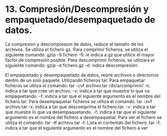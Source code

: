 # 13. Compresión/Descompresión y empaquetado/desempaquetado de datos.
La compresion y descompresion de datos, reduce el tamaño de los archivos. Se utiliza el fichero gz.
Para comprimir ficheros, se utiliza el siguiente comando: gzip -9 fichero
-9: le indica a gz que utilice el mayor factor de compresión posible.
Para descomprimir ficheros, se utilizara el siguiente comando: gzip -d fichero.gz
-d: indica descompresión

El empaquetado y desempaquetado de datos, reúne archivos o directorios dentro de un solo paquete. Utilizando ficheros tar.
Para empaquetar ficheros se utiliza el comando: tar -cvf  archivo.tar /dir/a/comprimir/
-c: indica a tar que cree un archivo.
-v: indica a tar que muestre lo que va empaquetando.
-f: indica a tar que el siguiente argumento es el nombre del fichero.tar.
Para desempaquetar ficheros se utiliza el comando: tar -xvf   archivo.tar
-x: indica a tar que descomprima el fichero.tar.
-v: indica a tar que muestre lo que va desempaquetando.
-f: indica a tar que el siguiente argumento es el nombre del fichero a desempaquetar.
Para ver el fichero se utiliza el comando: tar -tf   archivo.tar
-t: Lista el contenido del fichero .tar
-f: indica a tar que el siguiente argumento es el nombre del fichero a ver